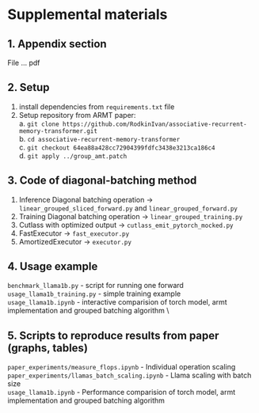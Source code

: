 # Supplemental materials

## 1. Appendix section 

File ... pdf

## 2. Setup

1. install dependencies from `requirements.txt` file
2. Setup repository from ARMT paper: \
    a. `git clone https://github.com/RodkinIvan/associative-recurrent-memory-transformer.git` \
    b. `cd associative-recurrent-memory-transformer` \
    c. `git checkout 64ea88a428cc72904399fdfc3438e3213ca186c4` \
    d. `git apply ../group_amt.patch`


## 3. Code of diagonal-batching method

1. Inference Diagonal batching operation -> `linear_grouped_sliced_forward.py` and `linear_grouped_forward.py`
2. Training Diagonal batching operation -> `linear_grouped_training.py`
3. Cutlass with optimized output -> `cutlass_emit_pytorch_mocked.py`
4. FastExecutor -> `fast_executor.py`
5. AmortizedExecutor -> `executor.py`


## 4. Usage example

`benchmark_llama1b.py` - script for running one forward \
`usage_llama1b_training.py` - simple training example \
`usage_llama1b.ipynb` - interactive comparision of torch model, armt implementation and grouped batching algorithm \
<!-- `....` - generate example  -->

## 5. Scripts to reproduce results from paper (graphs, tables)
`paper_experiments/measure_flops.ipynb` - Individual operation scaling \
`paper_experiments/llamas_batch_scaling.ipynb` - Llama scaling with batch size \
`usage_llama1b.ipynb` - Performance comparision of torch model, armt implementation and grouped batching algorithm
